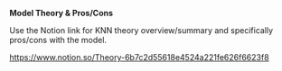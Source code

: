 **Model Theory & Pros/Cons**

Use the Notion link for KNN theory overview/summary and specifically pros/cons with the model.

https://www.notion.so/Theory-6b7c2d55618e4524a221fe626f6623f8
